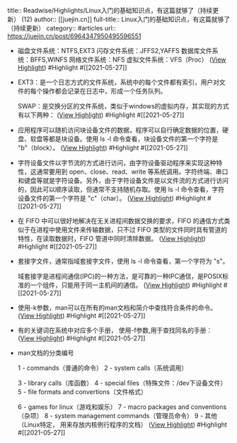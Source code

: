 title:: Readwise/Highlights/Linux入门的基础知识点，有这篇就够了（持续更新） (12)
author:: [[juejin.cn]]
full-title:: Linux入门的基础知识点，有这篇就够了（持续更新）
category:: #articles
url:: https://juejin.cn/post/6964347950495596551

- 磁盘文件系统：NTFS,EXT3
  闪存文件系统：JFFS2,YAFFS
  数据库文件系统：BFFS,WINFS
  网络文件系统：NFS
  虚拟文件系统：VFS（Proc） ([View Highlight](https://instapaper.com/read/1415146391/16511336)) #Highlight #[[2021-05-27]]
- EXT3：是一个日志方式的文件系统，系统中的每个文件都有索引，用户对文件的每个操作都会记录在日志中，形成一个任务队列。
  
  SWAP：是交换分区的文件系统，类似于windows的虚拟内存，其实现的方式有以下两种： ([View Highlight](https://instapaper.com/read/1415146391/16511368)) #Highlight #[[2021-05-27]]
- 应用程序可以随机访问块设备文件的数据，程序可以自行确定数据的位置，硬盘、软盘等都是块设备。使用 ls -l 命令查看，块设备文件的第一个字符是 "b"（block）。 ([View Highlight](https://instapaper.com/read/1415146391/16511415)) #Highlight #[[2021-05-27]]
- 字符设备文件以字节流的方式进行访问，由字符设备驱动程序来实现这种特性，这通常要用到 open、close、read、write 等系统调用。字符终端、串口和键盘等就是字符设备。另外，由于字符设备文件是以文件流的方式进行访问的，因此可以顺序读取，但通常不支持随机存取。使用 ls -l 命令查看，字符设备文件的第一个字符是 "c"（char）。 ([View Highlight](https://instapaper.com/read/1415146391/16511417)) #Highlight #[[2021-05-27]]
- 在 FIFO 中可以很好地解决在无关进程间数据交换的要求，FIFO 的通信方式类似于在进程中使用文件来传输数据，只不过 FIFO 类型的文件同时具有管道的特性，在读取数据时，FIFO 管道中同时清除数据。 ([View Highlight](https://instapaper.com/read/1415146391/16511421)) #Highlight #[[2021-05-27]]
- 套接字文件，通常指域套接字文件，使用 ls -l 命令查看，第一个字符为 "s"。
  
  域套接字是进程间通信(IPC)的一种方法，是可靠的一种IPC通信，是POSIX标准的一个组件，只能用于同一主机间的通信。 ([View Highlight](https://instapaper.com/read/1415146391/16511423)) #Highlight #[[2021-05-27]]
- 使用-k参数，man可以在所有的man文档和简介中查找符合条件的命令。 ([View Highlight](https://instapaper.com/read/1415146391/16511425)) #Highlight #[[2021-05-27]]
- 有的关键词在系统中对应多个手册， 使用-f参数,用于查找同名的手册： ([View Highlight](https://instapaper.com/read/1415146391/16511428)) #Highlight #[[2021-05-27]]
- man文档的分类编号
  
  1 - commands（普通的命令）
  2 - system calls（系统调用）
  
  3 - library calls（库函数）
  4 - special files（特殊文件：/dev下设备文件）
  5 - file formats and convertions（文件格式）
  
  6 - games for linux（游戏和娱乐）
  7 - macro packages and conventions（杂项）
  8 - system management commands（管理员命令）
  9 - 其他（Linux特定， 用来存放内核例行程序的文档） ([View Highlight](https://instapaper.com/read/1415146391/16511429)) #Highlight #[[2021-05-27]]